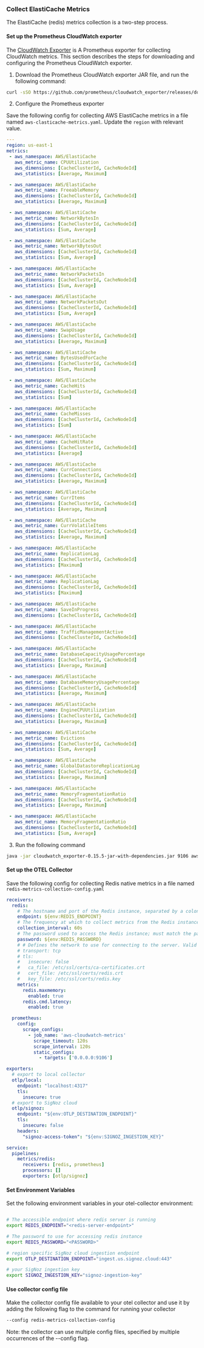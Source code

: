 ### Collect ElastiCache Metrics

The ElastiCache (redis) metrics collection is a two-step process.

#### Set up the Prometheus CloudWatch exporter

The [CloudWatch Exporter](https://github.com/prometheus/cloudwatch_exporter) is A Prometheus exporter for collecting CloudWatch metrics. This section describes the steps for downloading and configuring the Prometheus CloudWatch exporter.

1. Download the Prometheus CloudWatch exporter JAR file, and run the following command:

```sh
curl -sSO https://github.com/prometheus/cloudwatch_exporter/releases/download/v0.15.5/cloudwatch_exporter-0.15.5-jar-with-dependencies.jar
```

2. Configure the Prometheus exporter

Save the following config for collecting AWS ElastiCache metrics in a file named `aws-clasticache-metrics.yaml`. Update the `region` with relevant value.

```yaml
---
region: us-east-1
metrics:
 - aws_namespace: AWS/ElastiCache
   aws_metric_name: CPUUtilization
   aws_dimensions: [CacheClusterId, CacheNodeId]
   aws_statistics: [Average, Maximum]

 - aws_namespace: AWS/ElastiCache
   aws_metric_name: FreeableMemory
   aws_dimensions: [CacheClusterId, CacheNodeId]
   aws_statistics: [Average, Maximum]

 - aws_namespace: AWS/ElastiCache
   aws_metric_name: NetworkBytesIn
   aws_dimensions: [CacheClusterId, CacheNodeId]
   aws_statistics: [Sum, Average]

 - aws_namespace: AWS/ElastiCache
   aws_metric_name: NetworkBytesOut
   aws_dimensions: [CacheClusterId, CacheNodeId]
   aws_statistics: [Sum, Average]

 - aws_namespace: AWS/ElastiCache
   aws_metric_name: NetworkPacketsIn
   aws_dimensions: [CacheClusterId, CacheNodeId]
   aws_statistics: [Sum, Average]

 - aws_namespace: AWS/ElastiCache
   aws_metric_name: NetworkPacketsOut
   aws_dimensions: [CacheClusterId, CacheNodeId]
   aws_statistics: [Sum, Average]

 - aws_namespace: AWS/ElastiCache
   aws_metric_name: SwapUsage
   aws_dimensions: [CacheClusterId, CacheNodeId]
   aws_statistics: [Average, Maximum]

 - aws_namespace: AWS/ElastiCache
   aws_metric_name: BytesUsedForCache
   aws_dimensions: [CacheClusterId, CacheNodeId]
   aws_statistics: [Sum, Maximum]

 - aws_namespace: AWS/ElastiCache
   aws_metric_name: CacheHits
   aws_dimensions: [CacheClusterId, CacheNodeId]
   aws_statistics: [Sum]

 - aws_namespace: AWS/ElastiCache
   aws_metric_name: CacheMisses
   aws_dimensions: [CacheClusterId, CacheNodeId]
   aws_statistics: [Sum]

 - aws_namespace: AWS/ElastiCache
   aws_metric_name: CacheHitRate
   aws_dimensions: [CacheClusterId, CacheNodeId]
   aws_statistics: [Average]

 - aws_namespace: AWS/ElastiCache
   aws_metric_name: CurrConnections
   aws_dimensions: [CacheClusterId, CacheNodeId]
   aws_statistics: [Average, Maximum]

 - aws_namespace: AWS/ElastiCache
   aws_metric_name: CurrItems
   aws_dimensions: [CacheClusterId, CacheNodeId]
   aws_statistics: [Average, Maximum]

 - aws_namespace: AWS/ElastiCache
   aws_metric_name: CurrVolatileItems
   aws_dimensions: [CacheClusterId, CacheNodeId]
   aws_statistics: [Average, Maximum]

 - aws_namespace: AWS/ElastiCache
   aws_metric_name: ReplicationLag
   aws_dimensions: [CacheClusterId, CacheNodeId]
   aws_statistics: [Maximum]

 - aws_namespace: AWS/ElastiCache
   aws_metric_name: ReplicationLag
   aws_dimensions: [CacheClusterId, CacheNodeId]
   aws_statistics: [Maximum]

 - aws_namespace: AWS/ElastiCache
   aws_metric_name: SaveInProgress
   aws_dimensions: [CacheClusterId, CacheNodeId]

 - aws_namespace: AWS/ElastiCache
   aws_metric_name: TrafficManagementActive
   aws_dimensions: [CacheClusterId, CacheNodeId]

 - aws_namespace: AWS/ElastiCache
   aws_metric_name: DatabaseCapacityUsagePercentage
   aws_dimensions: [CacheClusterId, CacheNodeId]
   aws_statistics: [Average, Maximum]

 - aws_namespace: AWS/ElastiCache
   aws_metric_name: DatabaseMemoryUsagePercentage
   aws_dimensions: [CacheClusterId, CacheNodeId]
   aws_statistics: [Average, Maximum]

 - aws_namespace: AWS/ElastiCache
   aws_metric_name: EngineCPUUtilization
   aws_dimensions: [CacheClusterId, CacheNodeId]
   aws_statistics: [Average, Maximum]

 - aws_namespace: AWS/ElastiCache
   aws_metric_name: Evictions
   aws_dimensions: [CacheClusterId, CacheNodeId]
   aws_statistics: [Sum, Average]

 - aws_namespace: AWS/ElastiCache
   aws_metric_name: GlobalDatastoreReplicationLag
   aws_dimensions: [CacheClusterId, CacheNodeId]
   aws_statistics: [Average, Maximum]

 - aws_namespace: AWS/ElastiCache
   aws_metric_name: MemoryFragmentationRatio
   aws_dimensions: [CacheClusterId, CacheNodeId]
   aws_statistics: [Average, Maximum]

 - aws_namespace: AWS/ElastiCache
   aws_metric_name: MemoryFragmentationRatio
   aws_dimensions: [CacheClusterId, CacheNodeId]
   aws_statistics: [Sum, Average]
```

3. Run the following command

```sh
java -jar cloudwatch_exporter-0.15.5-jar-with-dependencies.jar 9106 aws-clasticache-metrics.yaml
```

#### Set up the OTEL Collector

Save the following config for collecting Redis native metrics in a file named `redis-metrics-collection-config.yaml`

```yaml
receivers:
  redis:
    # The hostname and port of the Redis instance, separated by a colon.
    endpoint: ${env:REDIS_ENDPOINT}
    # The frequency at which to collect metrics from the Redis instance.
    collection_interval: 60s
    # The password used to access the Redis instance; must match the password specified in the requirepass server configuration option.
    password: ${env:REDIS_PASSWORD}
    # # Defines the network to use for connecting to the server. Valid Values are `tcp` or `Unix`
    # transport: tcp
    # tls:
    #   insecure: false
    #   ca_file: /etc/ssl/certs/ca-certificates.crt
    #   cert_file: /etc/ssl/certs/redis.crt
    #   key_file: /etc/ssl/certs/redis.key
    metrics:
      redis.maxmemory:
        enabled: true
      redis.cmd.latency:
        enabled: true

  prometheus:
    config:
      scrape_configs:
        - job_name: 'aws-cloudwatch-metrics'
          scrape_timeout: 120s
          scrape_interval: 120s
          static_configs:
            - targets: ['0.0.0.0:9106']

exporters:
  # export to local collector
  otlp/local:
    endpoint: "localhost:4317"
    tls:
      insecure: true
  # export to SigNoz cloud
  otlp/signoz:
    endpoint: "${env:OTLP_DESTINATION_ENDPOINT}"
    tls:
      insecure: false
    headers:
      "signoz-access-token": "${env:SIGNOZ_INGESTION_KEY}"

service:
  pipelines:
    metrics/redis:
      receivers: [redis, prometheus]
      processors: []
      exporters: [otlp/signoz]
```

#### Set Environment Variables

Set the following environment variables in your otel-collector environment:

```bash

# The accessible endpoint where redis server is running
export REDIS_ENDPOINT="<redis-server-endpoint>"

# The password to use for accessing redis instance
export REDIS_PASSWORD="<PASSWORD>"

# region specific SigNoz cloud ingestion endpoint
export OTLP_DESTINATION_ENDPOINT="ingest.us.signoz.cloud:443"

# your SigNoz ingestion key
export SIGNOZ_INGESTION_KEY="signoz-ingestion-key"

```

#### Use collector config file

Make the collector config file available to your otel collector and use it by adding the following flag to the command for running your collector  
```bash
--config redis-metrics-collection-config
```  
Note: the collector can use multiple config files, specified by multiple occurrences of the --config flag.
